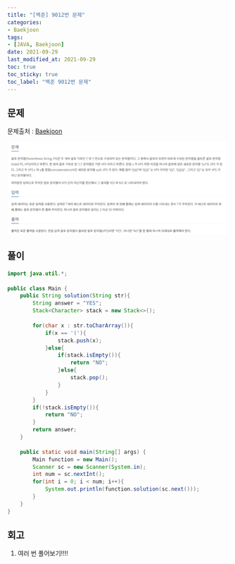 ```yaml
---
title: "[백준] 9012번 문제"
categories:
- Baekjoon
tags: 
- [JAVA, Baekjoon]
date: 2021-09-29
last_modified_at: 2021-09-29
toc: true
toc_sticky: true
toc_label: "백준 9012번 문제"
---
```


## 문제

문제출처 : [Baekjoon][Baekjoon]

[Baekjoon]: https://www.acmicpc.net/problem/9012

![img](/image/bj_9012.PNG)

## 풀이
```java
import java.util.*;

public class Main {
    public String solution(String str){
        String answer = "YES";
        Stack<Character> stack = new Stack<>();

        for(char x : str.toCharArray()){
            if(x == '('){
                stack.push(x);
            }else{
                if(stack.isEmpty()){
                    return "NO";
                }else{
                    stack.pop();
                }
            }
        }
        if(!stack.isEmpty()){
            return "NO";
        }
        return answer;
    }

    public static void main(String[] args) {
        Main function = new Main();
        Scanner sc = new Scanner(System.in);
        int num = sc.nextInt();
        for(int i = 0; i < num; i++){
            System.out.println(function.solution(sc.next()));
        }
    }
}


```

## 회고

1. 여러 번 풀어보기!!!! 